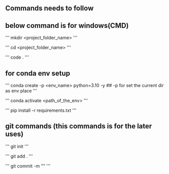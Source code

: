 ## Commands needs to follow

## below command is for windows(CMD)

'''
mkdir <project_folder_name>
'''

'''
cd <project_folder_name>
'''

'''
code .
'''

## for conda env setup

'''
conda create -p <env_name> python=3.10 -y   ## -p for set the current dir as env place
'''

'''
conda activate <path_of_the_env>
'''

'''
pip install -r requirements.txt
'''

## git commands (this commands is for the later uses)

'''
git init
'''

'''
git add .
'''

'''
git commit -m "<write your commit message>"
'''
